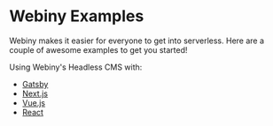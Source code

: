 # Webiny Examples

Webiny makes it easier for everyone to get into serverless. Here are a couple of awesome examples to get you started!

Using Webiny's Headless CMS with:
- [Gatsby](https://github.com/webiny/webiny-examples/blob/master/headlesscms-gatsby)
- [Next.js](https://github.com/webiny/webiny-examples/blob/master/headlesscms-nextjs)
- [Vue.js](https://github.com/webiny/webiny-examples/blob/master/headlesscms-vuejs)
- [React](https://github.com/webiny/webiny-examples/blob/master/headlesscms-react)

